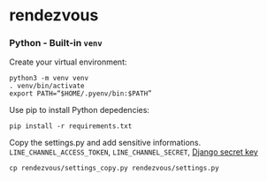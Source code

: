 # rendezvous
### Python - Built-in `venv`

Create your virtual environment:

    python3 -m venv venv
    . venv/bin/activate
	export PATH=“$HOME/.pyenv/bin:$PATH”

Use pip to install Python depedencies:

    pip install -r requirements.txt

Copy the settings.py and add sensitive informations. `LINE_CHANNEL_ACCESS_TOKEN`, `LINE_CHANNEL_SECRET`, [Django secret key](https://miniwebtool.com/django-secret-key-generator/)

	cp rendezvous/settings_copy.py rendezvous/settings.py
